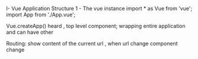 I- Vue Application Structure
 1 - The vue instance
import * as Vue from 'vue';
import App from './App.vue';

Vue.createApp()
heard , top level component; wrapping entire application and can have other 

Routing: show content of the current url , when url change component change